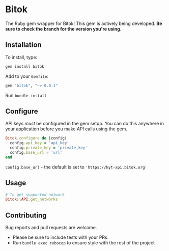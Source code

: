 # Bitok

The Ruby gem wrapper for Bitok! This gem is actively being developed. **Be sure to check the branch for the version you're using.**

## Installation

To install, type:

```ruby
gem install bitok
```

Add to your `Gemfile`:

```ruby
gem "bitok", "~> 0.0.1"
```

Run `bundle install`

## Configure

API keys *must* be configured in the gem setup. You can do this anywhere in your application before you make API calls using the gem.

```ruby
Bitok.configure do |config|
  config.api_key = 'api_key'
  config.private_key = 'private_key'
  config.base_url = 'url'
end
```

`config.base_url` - the default is set to `'https://kyt-api.bitok.org'`

## Usage

```ruby
# To get supported network
Bitok::API.get_networks
```

## Contributing

Bug reports and pull requests are welcome.

* Please be sure to include tests with your PRs.
* Run `bundle exec rubocop` to ensure style with the rest of the project
